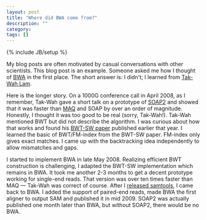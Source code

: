```yaml
---
layout: post
title: "Where did BWA come from?"
description: ""
category: 
tags: []
---
```

{% include JB/setup %}

My blog posts are often motivated by casual conversations with other
scientists. This blog post is an example. Someone asked me how I thought of
[BWA][bwa] in the first place. The short answer is: I didn't; I learned from
[Tak-Wah Lam][tklam].

Here is the longer story. On a 1000G conference call in April 2008, as I
remember, Tak-Wah gave a short talk on a prototype of [SOAP2][soap2] and showed
that it was faster than [MAQ][maq] and SOAP by over an order of magnitude.
Honestly, I thought it was too good to be real (sorry, Tak-Wah!). Tak-Wah
mentioned BWT but did not describe the algorithm. I was curious about how that
works and found his [BWT-SW paper][bwt-sw] published earlier that year.
I learned the basic of BWT/FM-index from the BWT-SW paper. FM-index only gives
exact matches. I came up with the backtracking idea independently to allow
mismatches and gaps.

I started to implement BWA in late May 2008. Realizing efficient BWT
construction is challenging, I adapted the BWT-SW implementation which remains
in BWA. It took me another 2-3 months to get a decent prototype working for
single-end reads. That version was over ten times faster than MAQ &mdash; Tak-Wah
was correct of course. After I [released samtools][sam], I came back to BWA. I
added the support of paired-end reads, made BWA the first aligner to output
SAM and published it in mid 2009. SOAP2 was actually published one month later
than BWA, but without SOAP2, there would be no BWA.

[bwa]: https://pubmed.ncbi.nlm.nih.gov/19451168/
[tklam]: https://www.cs.hku.hk/index.php/people/academic-staff/twlam
[soap2]: https://pubmed.ncbi.nlm.nih.gov/19497933/
[maq]: https://genome.cshlp.org/content/18/11/1851.full.html
[bwt-sw]: https://pubmed.ncbi.nlm.nih.gov/18227115/
[sam]: http://lh3.github.io/2015/01/27/the-early-history-of-the-sambam-format
[bowtie]: https://pubmed.ncbi.nlm.nih.gov/19261174/
